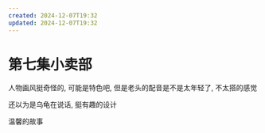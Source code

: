 ```yaml
---
created: 2024-12-07T19:32
updated: 2024-12-07T19:32
---
```

# 第七集小卖部
人物画风挺奇怪的, 可能是特色吧, 但是老头的配音是不是太年轻了, 不太搭的感觉

还以为是乌龟在说话, 挺有趣的设计

温馨的故事